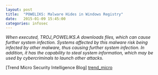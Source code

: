 ```yaml
---
layout: post
title:  "POWELIKS: Malware Hides in Windows Registry"
date:   2015-01-09 15:45:00
categories: infosec
---
```


*When executed, TROJ_POWELIKS.A downloads files, which can cause further system infection. Systems affected by this malware risk being infected by other malware, thus causing further system infection. In addition, it has the capability to steal system information, which may be used by cybercriminals to launch other attacks.*

[Trend Micro Security Intelligence Blog] [trend_micro]

[trend_micro]: http://blog.trendmicro.com/trendlabs-security-intelligence/poweliks-malware-hides-in-windows-registry/
